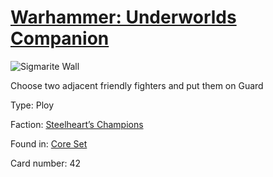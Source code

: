 # [Warhammer: Underworlds Companion](https://guidokessels.github.io/wh-underworlds)

  

![Sigmarite Wall](https://warhammerunderworlds.com/wp-content/uploads/sites/6/2017/12/042_ENG-Sigmarite-Wall.png)

Choose two adjacent friendly fighters and put them on Guard

Type: Ploy

Faction: [Steelheart’s Champions](https://guidokessels.github.io/wh-underworlds/factions/steelhearts-champions.md)

Found in: [Core Set](https://guidokessels.github.io/wh-underworlds/locations/core-set.md)

Card number: 42
